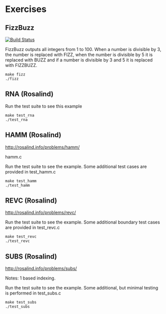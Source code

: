 Exercises
=========


FizzBuzz
--------

[![Build Status](https://travis-ci.com/23jodys/exercise.svg?branch=master)](https://travis-ci.com/23jodys/exercise)

FizzBuzz outputs all integers from 1 to 100. When a number is divisible by 3, the number is replaced with FIZZ, when the number is divisible by 5 it is replaced with BUZZ and if a number is divisible by 3 and 5 it is replaced with FIZZBUZZ.

```
make fizz
./fizz
```

RNA (Rosalind)
--------------

Run the test suite to see this example

```
make test_rna
./test_rna
```

HAMM (Rosalind)
---------------

http://rosalind.info/problems/hamm/

hamm.c

Run the test suite to see the example. Some additional test cases are provided in test_hamm.c

```
make test_hamm
./test_hamm
```

REVC (Rosalind)
---------------

http://rosalind.info/problems/revc/

Run the test suite to see the example. Some additional boundary test cases are provided in test_revc.c

```
make test_revc
./test_revc
```

SUBS (Rosalind)
---------------

http://rosalind.info/problems/subs/

Notes: 1 based indexing.

Run the test suite to see the example. Some additional, but minimal testing is performed in test_subs.c

```
make test_subs
./test_subs
```
